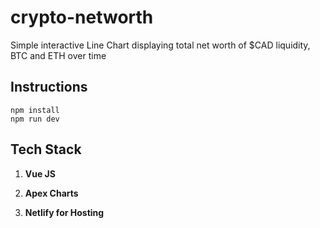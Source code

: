 
# crypto-networth

Simple interactive Line Chart displaying total net worth of $CAD liquidity, BTC and ETH over time

## Instructions

```
npm install
npm run dev
```


## Tech Stack

1.  **Vue JS**

1.  **Apex Charts**

1.  **Netlify for Hosting**